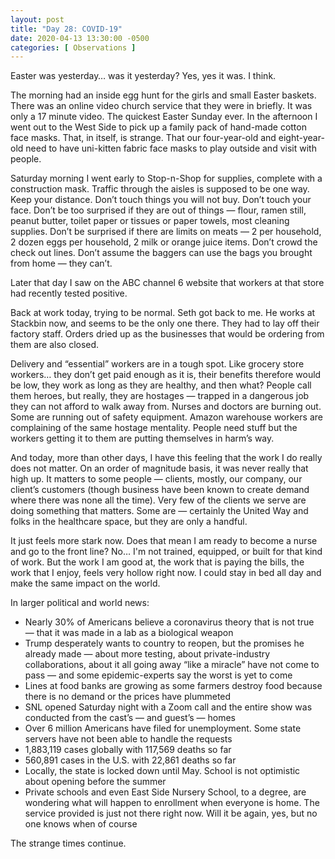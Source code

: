 ```yaml
---
layout: post
title: "Day 28: COVID-19"
date: 2020-04-13 13:30:00 -0500
categories: [ Observations ]
---
```


Easter was yesterday… was it yesterday? Yes, yes it was. I think. 

The morning had an inside egg hunt for the girls and small Easter baskets. There was an online video church service that they were in briefly. It was only a 17 minute video. The quickest Easter Sunday ever. In the afternoon I went out to the West Side to pick up a family pack of hand-made cotton face masks. That, in itself, is strange. That our four-year-old and eight-year-old need to have uni-kitten fabric face masks to play outside and visit with people. 

Saturday morning I went early to Stop-n-Shop for supplies, complete with a construction mask. Traffic through the aisles is supposed to be one way. Keep your distance. Don’t touch things you will not buy. Don’t touch your face. Don’t be too surprised if they are out of things — flour, ramen still, peanut butter, toilet paper or tissues or paper towels, most cleaning supplies. Don’t be surprised if there are limits on meats — 2 per household, 2 dozen eggs per household, 2 milk or orange juice items. Don’t crowd the check out lines. Don’t assume the baggers can use the bags you brought from home — they can’t. 

Later that day I saw on the ABC channel 6 website that workers at that store had recently tested positive. 

Back at work today, trying to be normal. Seth got back to me. He works at Stackbin now, and seems to be the only one there. They had to lay off their factory staff. Orders dried up as the businesses that would be ordering from them are also closed. 

Delivery and “essential” workers are in a tough spot. Like grocery store workers… they don’t get paid enough as it is, their benefits therefore would be low, they work as long as they are healthy, and then what? People call them heroes, but really, they are hostages — trapped in a dangerous job they can not afford to walk away from. Nurses and doctors are burning out. Some are running out of safety equipment. Amazon warehouse workers are complaining of the same hostage mentality. People need stuff but the workers getting it to them are putting themselves in harm’s way. 

And today, more than other days, I have this feeling that the work I do really does not matter. On an order of magnitude basis, it was never really that high up. It matters to some people — clients, mostly, our company, our client’s customers (though business have been known to create demand where there was none all the time). Very few of the clients we serve are doing something that matters. Some are — certainly the United Way and folks in the healthcare space, but they are only a handful. 

It just feels more stark now. Does that mean I am ready to become a nurse and go to the front line? No… I'm not trained, equipped, or built for that kind of work. But the work I am good at, the work that is paying the bills, the work that I enjoy, feels very hollow right now. I could stay in bed all day and make the same impact on the world. 

In larger political and world news: 
* Nearly 30% of Americans believe a coronavirus theory that is not true — that it was made in a lab as a biological weapon
* Trump desperately wants to country to reopen, but the promises he already made — about more testing, about private-industry collaborations, about it all going away “like a miracle” have not come to pass — and some epidemic-experts say the worst is yet to come
* Lines at food banks are growing as some farmers destroy food because there is no demand or the prices have plummeted
* SNL opened Saturday night with a Zoom call and the entire show was conducted from the cast’s — and guest’s — homes
* Over 6 million Americans have filed for unemployment. Some state servers have not been able to handle the requests
* 1,883,119 cases globally with 117,569 deaths so far
* 560,891 cases in the U.S. with 22,861 deaths so far
* Locally, the state is locked down until May. School is not optimistic about opening before the summer
* Private schools and even East Side Nursery School, to a degree, are wondering what will happen to enrollment when everyone is home. The service provided is just not there right now. Will it be again, yes, but no one knows when of course

The strange times continue. 

